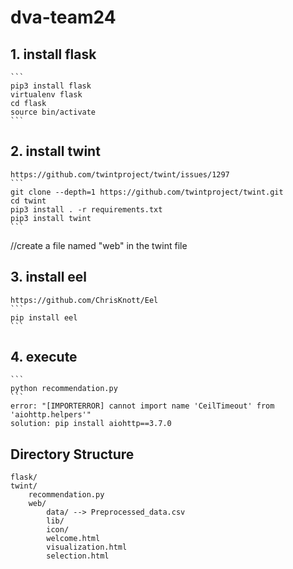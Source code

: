 # dva-team24
## 1. install flask
    ```
    pip3 install flask
    virtualenv flask
    cd flask
    source bin/activate
    ```

## 2. install twint
    https://github.com/twintproject/twint/issues/1297
    ```
    git clone --depth=1 https://github.com/twintproject/twint.git
    cd twint
    pip3 install . -r requirements.txt
    pip3 install twint
    ```

//create a file named "web" in the twint file

## 3. install eel
    https://github.com/ChrisKnott/Eel
    ```
    pip install eel
    ```


## 4. execute
    ```
    python recommendation.py
    ```
    error: "[IMPORTERROR] cannot import name 'CeilTimeout' from 'aiohttp.helpers'"
    solution: pip install aiohttp==3.7.0

## Directory Structure
```
flask/
twint/
    recommendation.py
    web/
        data/ --> Preprocessed_data.csv
        lib/
        icon/
        welcome.html
        visualization.html
        selection.html
```

